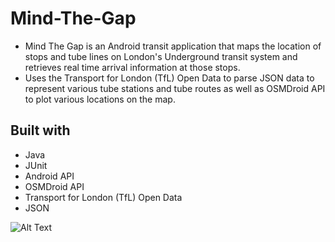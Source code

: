 # Mind-The-Gap
- Mind The Gap is an Android transit application that maps the location of stops and tube lines on London's Underground transit system and retrieves real time arrival information at those stops. 
- Uses the Transport for London (TfL) Open Data to parse JSON data to represent various tube stations and tube routes as well as OSMDroid API to plot various locations on the map.  

## Built with
- Java
- JUnit
- Android API
- OSMDroid API
- Transport for London (TfL) Open Data
- JSON

![Alt Text](http://g.recordit.co/siVztYJ14B.gif)
